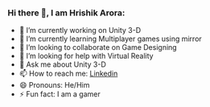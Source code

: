 ### Hi there 👋, I am Hrishik Arora:
          
                




- 🔭 I’m currently working on Unity 3-D
- 🌱 I’m currently learning Multiplayer games using mirror
- 👯 I’m looking to collaborate on Game Designing
- 🤔 I’m looking for help with Virtual Reality
- 💬 Ask me about Unity 3-D
- 📫 How to reach me: [Linkedin](https://www.linkedin.com/in/hrishikarora)
- 😄 Pronouns: He/Him
- ⚡ Fun fact: I am a gamer

